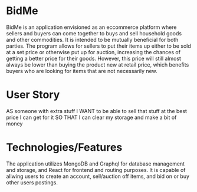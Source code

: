# BidMe

BidMe is an application envisioned as an eccommerce platform where sellers and buyers can come together to buys and sell household goods and other commodities. It is intended to be mutually beneficial for both parties. The program allows for sellers to put their items up either to be sold at a set price or otherwise put up for auction, increasing the chances of getting a better price for their goods. However, this price will still almost always be lower than buying the product new at retail price, which benefits buyers who are looking for items that are not necessarily new.


# User Story

AS someone with extra stuff
I WANT to be able to sell that stuff at the best price I can get for it
SO THAT I can clear my storage and make a bit of money

# Technologies/Features

The application utilizes MongoDB and Graphql for database management and storage, and React for frontend and routing purposes. It is capable of allwing users to create an account, sell/auction off items, and bid on or buy other users postings. 




